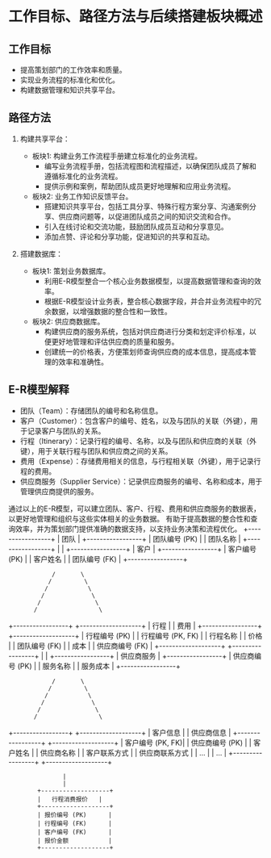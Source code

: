 # 工作目标、路径方法与后续搭建板块概述

## 工作目标

- 提高策划部门的工作效率和质量。
- 实现业务流程的标准化和优化。
- 构建数据管理和知识共享平台。

## 路径方法

1. 构建共享平台：
    - 板块1: 构建业务工作流程手册建立标准化的业务流程。
        - 编写业务流程手册，包括流程图和流程描述，以确保团队成员了解和遵循标准化的业务流程。
        - 提供示例和案例，帮助团队成员更好地理解和应用业务流程。
    - 板块2: 业务工作知识反馈平台。
        - 搭建知识共享平台，包括工具分享、特殊行程方案分享、沟通案例分享、供应商问题等，以促进团队成员之间的知识交流和合作。
        - 引入在线讨论和交流功能，鼓励团队成员互动和分享意见。
        - 添加点赞、评论和分享功能，促进知识的共享和互动。

2. 搭建数据库：
    - 板块1: 策划业务数据库。
        - 利用E-R模型整合一个核心业务数据模型，以提高数据管理和查询的效率。
        - 根据E-R模型设计业务表，整合核心数据字段，并合并业务流程中的冗余数据，以增强数据的整合性和一致性。
    - 板块2: 供应商数据库。
        - 构建供应商的服务系统，包括对供应商进行分类和划定评价标准，以便更好地管理和评估供应商的质量和服务。
        - 创建统一的价格表，方便策划师查询供应商的成本信息，提高成本管理的效率和准确性。

## E-R模型解释

- 团队（Team）：存储团队的编号和名称信息。
- 客户（Customer）：包含客户的编号、姓名，以及与团队的关联（外键），用于记录客户与团队的关系。
- 行程（Itinerary）：记录行程的编号、名称，以及与团队和供应商的关联（外键），用于关联行程与团队和供应商之间的关系。
- 费用（Expense）：存储费用相关的信息，与行程相关联（外键），用于记录行程的费用。
- 供应商服务（Supplier Service）：记录供应商服务的编号、名称和成本，用于管理供应商提供的服务。

通过以上的E-R模型，可以建立团队、客户、行程、费用和供应商服务的数据表，以更好地管理和组织与这些实体相关的业务数据。
有助于提高数据的整合性和查询效率，并为策划部门提供准确的数据支持，以支持业务决策和流程优化。
            +-----------------+
            |     团队       |
            +-----------------+
            | 团队编号 (PK)  |
            | 团队名称       |
            +-----------------+
                   |
                   |
            +-----------------+
            |     客户       |
            +-----------------+
            | 客户编号 (PK)  |
            | 客户姓名       |
            | 团队编号 (FK)  |
            +-----------------+

                /       \
               /         \
              /           \
             /             \
            /               \
           /                 \
+-----------------+   +-------------------+
|     行程        |   |       费用        |
+-----------------+   +-------------------+
| 行程编号 (PK)    |   | 行程编号 (PK, FK) |
| 行程名称         |   | 价格              |
| 团队编号 (FK)    |   | 成本              |
| 供应商编号 (FK)  |   +-------------------+
+-----------------+
                   |
                   |
            +-----------------+
            |   供应商服务   |
            +-----------------+
            | 供应商编号 (PK) |
            | 服务名称        |
            | 服务成本        |
            +-----------------+

                /       \
               /         \
              /           \
             /             \
            /               \
           /                 \
+-----------------+   +-------------------+
|     客户信息     |   |     供应商信息    |
+-----------------+   +-------------------+
| 客户编号 (PK, FK)|   | 供应商编号 (PK)  |
| 客户姓名         |   | 供应商名称       |
| 客户联系方式     |   | 供应商联系方式   |
| ...             |   | ...               |
+-----------------+   +-------------------+

                   |
                   |
            +-------------------+
            |   行程消费报价   |
            +-------------------+
            | 报价编号 (PK)      |
            | 行程编号 (FK)      |
            | 客户编号 (FK)      |
            | 报价金额           |
            +-------------------+
